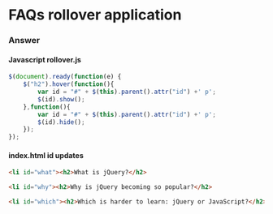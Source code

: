# FAQs rollover application

### Answer
#### Javascript rollover.js

```javascript
$(document).ready(function(e) {
    $("h2").hover(function(){
        var id = "#" + $(this).parent().attr("id") +' p';
        $(id).show();
    },function(){
        var id = "#" + $(this).parent().attr("id") +' p';
        $(id).hide();
    });
});
```

#### index.html id updates

```html
<li id="what"><h2>What is jQuery?</h2>

<li id="why"><h2>Why is jQuery becoming so popular?</h2>

<li id="which"><h2>Which is harder to learn: jQuery or JavaScript?</h2>
```
